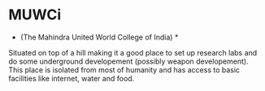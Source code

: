 # MUWCi

* (The Mahindra United World College of India) *

Situated on top of a hill making it a good place to set up research labs and do some underground developement (possibly weapon developement). This place is isolated from most of humanity and has access to basic facilities like internet, water and food.